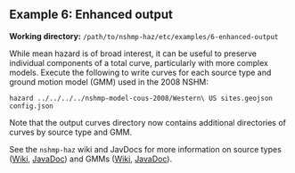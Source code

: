 Example 6: Enhanced output
--------------------------

__Working directory:__ `/path/to/nshmp-haz/etc/examples/6-enhanced-output`

While mean hazard is of broad interest, it can be useful to preserve individual components of a total curve, particularly with more complex models. Execute the following to write curves for each source type and ground motion model (GMM) used in the 2008 NSHM:

```Shell
hazard ../../../../nshmp-model-cous-2008/Western\ US sites.geojson config.json
```

Note that the output curves directory now contains additional directories of curves by source type and GMM.

See the `nshmp-haz` wiki and JavDocs for more information on source types ([Wiki](https://github.com/usgs/nshmp-haz/wiki/Source-Types), [JavaDoc](http://usgs.github.io/nshmp-haz/javadoc/index.html?org/opensha2/eq/model/SourceType.html)) and GMMs ([Wiki](https://github.com/usgs/nshmp-haz/wiki/Ground-Motion-Models), [JavaDoc](http://usgs.github.io/nshmp-haz/javadoc/index.html?org/opensha2/gmm/Gmm.html)).
